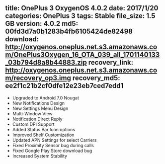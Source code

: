 title: OnePlus 3 OxygenOS 4.0.2
date: 2017/1/20
categories: OnePlus 3
tags: Stable
file_size: 1.5 GB
version: 4.0.2
md5: 00fd3d7a0b1283b4fb6105424de82498
download: http://oxygenos.oneplus.net.s3.amazonaws.com/OnePlus3Oxygen_16_OTA_039_all_1701140133_03b794d8a8b44883.zip
recovery_link: http://oxygenos.oneplus.net.s3.amazonaws.com/recovery_op3.img
recovery_md5: ee2f1c21b2cf0dfe12e23eb7ced7edd1
---
* Upgraded to Android 7.0 Nougat
* New Notifications Design
* New Settings Menu Design
* Multi-Window View
* Notification Direct Reply
* Custom DPI Support
* Added Status Bar Icon options
* Improved Shelf Customization
* Updated APN Settings for select Carriers
* Fixed Proximity Sensor bug during calls
* Fixed Google Play Store download bug
* Increased System Stability


